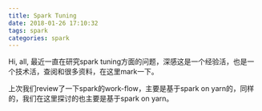 ```yaml
---
title: Spark Tuning
date: 2018-01-26 17:10:32
tags: spark
categories: spark
---
```

Hi, all, 最近一直在研究spark tuning方面的问题，深感这是一个经验活，也是一个技术活，查阅和很多资料，在这里mark一下。
<!--more-->
上次我们review了一下spark的work-flow，主要是基于spark on yarn的，同样的，我们在这里探讨的也主要是基于spark on yarn。